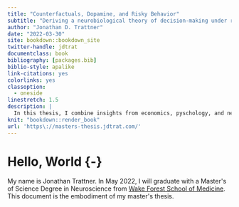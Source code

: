 ```yaml
--- 
title: "Counterfactuals, Dopamine, and Risky Behavior"
subtitle: "Deriving a neurobiological theory of decision-making under risk"
author: "Jonathan D. Trattner"
date: "2022-03-30"
site: bookdown::bookdown_site
twitter-handle: jdtrat
documentclass: book
bibliography: [packages.bib]
biblio-style: apalike
link-citations: yes
colorlinks: yes
classoption:
  - oneside
linestretch: 1.5
description: |
  In this thesis, I combine insights from economics, pyschology, and neuroscience to contribute towards our understanding of the biological processes underlying human decision-making under risk. Specifically, I (i) develop 'counterfactual utility theory' as an alternative to expected utility theory to explain decision-making under risk; and (ii) assess the predictive accuracy of counterfactual utility theory on human choice data from a sure-bet or gamble task.
knit: "bookdown::render_book"
url: 'https\://masters-thesis.jdtrat.com/'
---
```


# Hello, World {-}

My name is Jonathan Trattner. In May 2022, I will graduate with a Master's of Science Degree in Neuroscience from [Wake Forest School of Medicine](https://wakehealth.edu). This document is the embodiment of my master's thesis. 


